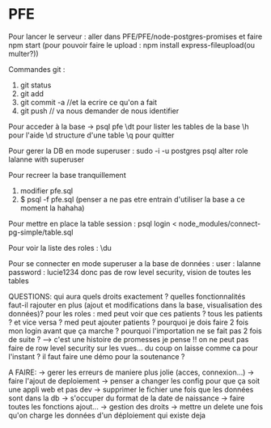 # PFE


Pour lancer le serveur :
aller dans PFE/PFE/node-postgres-promises et faire npm start
(pour pouvoir faire le upload : npm install express-fileupload(ou multer?))


Commandes git :
1. git status
2. git add <les nouveaux fichiers>
3. git commit -a //et la ecrire ce qu'on a fait
4. git push // va nous demander de nous identifier


Pour acceder à la base -> psql pfe
\dt pour lister les tables de la base
\h pour l'aide
\d <table> structure d'une table
\q pour quitter

Pour gerer la DB en mode superuser :
sudo -i -u postgres
psql
alter role lalanne with superuser

Pour recreer la base tranquillement
1. modifier pfe.sql
2. $ psql -f pfe.sql (penser a ne pas etre entrain d'utiliser la base a ce moment la hahaha)

Pour mettre en place la table session :
psql login < node_modules/connect-pg-simple/table.sql

Pour voir la liste des roles :
\du

Pour se connecter en mode superuser a la base de données :
user : lalanne
password : lucie1234
donc pas de row level security, vision de toutes les tables


QUESTIONS:
qui aura quels droits exactement ?
quelles fonctionnalités faut-il rajouter en plus (ajout et modifications dans la base, visualisation des données)?
pour les roles : med peut voir que ces patients ? tous les patients ? et vice versa ?
med peut ajouter patients ?
pourquoi je dois faire 2 fois mon login avant que ça marche ?
pourquoi l'importation ne se fait pas 2 fois de suite ? --> c'est une histoire de promesses je pense !!
on ne peut pas faire de row level security sur les vues... du coup on laisse comme ca pour l'instant ?
il faut faire une démo pour la soutenance ?

A FAIRE:
-> gerer les erreurs de maniere plus jolie (acces, connexion...)
-> faire l'ajout de deploiement
-> penser a changer les config pour que ça soit une appli web et pas dev
-> supprimer le fichier une fois que les données sont dans la db
-> s'occuper du format de la date de naissance
-> faire toutes les fonctions ajout...
-> gestion des droits
-> mettre un delete une fois qu'on charge les données d'un déploiement qui existe deja
